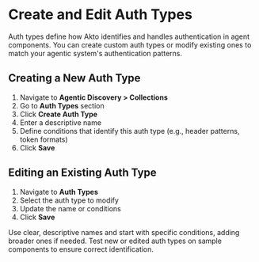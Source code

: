# Create and Edit Auth Types

Auth types define how Akto identifies and handles authentication in agent components. You can create custom auth types or modify existing ones to match your agentic system's authentication patterns.

## Creating a New Auth Type

1. Navigate to **Agentic Discovery > Collections**
2. Go to **Auth Types** section
3. Click **Create Auth Type**
4. Enter a descriptive name
5. Define conditions that identify this auth type (e.g., header patterns, token formats)
6. Click **Save**

## Editing an Existing Auth Type

1. Navigate to **Auth Types**
2. Select the auth type to modify
3. Update the name or conditions
4. Click **Save**

Use clear, descriptive names and start with specific conditions, adding broader ones if needed. Test new or edited auth types on sample components to ensure correct identification.
